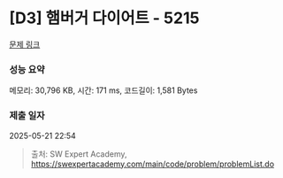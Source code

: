 # [D3] 햄버거 다이어트 - 5215 

[문제 링크](https://swexpertacademy.com/main/code/problem/problemDetail.do?contestProbId=AWT-lPB6dHUDFAVT) 

### 성능 요약

메모리: 30,796 KB, 시간: 171 ms, 코드길이: 1,581 Bytes

### 제출 일자

2025-05-21 22:54



> 출처: SW Expert Academy, https://swexpertacademy.com/main/code/problem/problemList.do